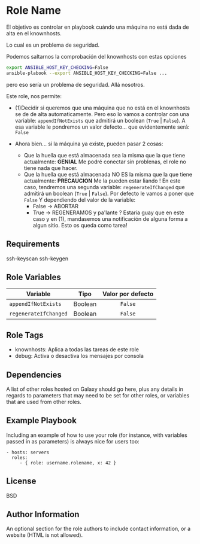# Role Name

El objetivo es controlar en playbook cuándo una máquina no está dada de alta en el knownhosts. 

Lo cual es un problema de seguridad.

Podemos saltarnos la comprobación del knownhosts con estas opciones

```bash
export ANSIBLE_HOST_KEY_CHECKING=False
ansible-plabook --export ANSIBLE_HOST_KEY_CHECKING=False ...
```

pero eso sería un problema de seguridad. Allá nosotros.

Este role, nos permite:

- (1)Decidir si queremos que una máquina que no está en el knownhosts se de de alta automaticamente.
  Pero eso lo vamos a controlar con una variable: `appendIfNotExists` que admitirá un boolean (`True` | `False`).
  A esa variable le pondremos un valor defecto... que evidentemente será: `False`
  
- Ahora bien... si la máquina ya existe, pueden pasar 2 cosas:
  - Que la huella que está almacenada sea la misma que la que tiene actualmente: **GENIAL**
    Me podré conectar sin problenas, el role no tiene nada que hacer.
  - Que la huella que está almacenada NO ES la misma que la que tiene actualmente: **PRECAUCION**
    Me la pueden estar liando !
    En este caso, tendremos una segunda variable: `regenerateIfChanged`  que admitirá un boolean (`True` | `False`).
    Por defecto le vamos a poner que `False`
    Y dependiendo del valor de la variable:
    - False -> ABORTAR
    - True  -> REGENERAMOS y pa'lante
      ? Estaría guay que en este caso y en (1), mandasemos una notificación de alguna forma a algun sitio.
      Esto os queda como tarea!

## Requirements

ssh-keyscan
ssh-keygen

## Role Variables

| Variable              | Tipo    | Valor por defecto |
| --------------------- | ------- | :---------------: |
| `appendIfNotExists`   | Boolean | `False`           |
| `regenerateIfChanged` | Boolean | `False`           |

## Role Tags

- knownhosts: Aplica a todas las tareas de este role
- debug:      Activa o desactiva los mensajes por consola


Dependencies
------------

A list of other roles hosted on Galaxy should go here, plus any details in regards to parameters that may need to be set for other roles, or variables that are used from other roles.

Example Playbook
----------------

Including an example of how to use your role (for instance, with variables passed in as parameters) is always nice for users too:

    - hosts: servers
      roles:
         - { role: username.rolename, x: 42 }

License
-------

BSD

Author Information
------------------

An optional section for the role authors to include contact information, or a website (HTML is not allowed).
